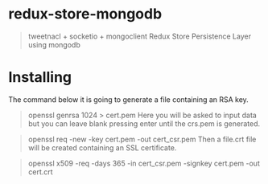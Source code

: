 
# redux-store-mongodb

> tweetnacl + socketio + mongoclient 
> Redux Store Persistence Layer using mongodb


# Installing 

The command below it is going to generate a file containing an RSA key.

> openssl genrsa 1024 > cert.pem
Here you will be asked to input data but you can leave blank pressing enter until the crs.pem is generated.

> openssl req -new -key cert.pem -out cert_csr.pem
Then a file.crt file will be created containing an SSL certificate.

> openssl x509 -req -days 365 -in cert_csr.pem -signkey cert.pem -out cert.crt

